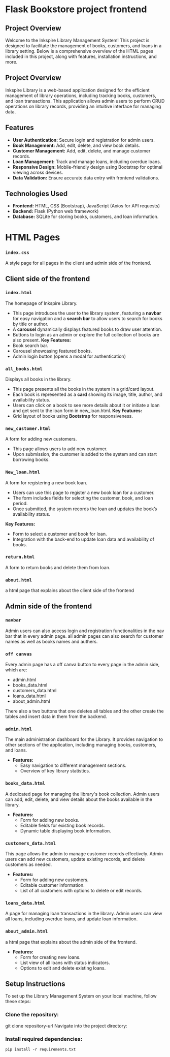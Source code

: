 # Flask Bookstore project frontend
## Project Overview

Welcome to the Inkspire Library Management System! This project is designed to facilitate the management of books, customers, and loans in a library setting. Below is a comprehensive overview of the HTML pages included in this project, along with features, installation instructions, and more.

## Project Overview
Inkspire Library is a web-based application designed for the efficient management of library operations, including tracking books, customers, and loan transactions. This application allows admin users to perform CRUD operations on library records, providing an intuitive interface for managing data.

## Features
- **User Authentication:** Secure login and registration for admin users.
- **Book Management:** Add, edit, delete, and view book details.
- **Customer Management:** Add, edit, delete, and manage customer records.
- **Loan Management:** Track and manage loans, including overdue loans.
- **Responsive Design:** Mobile-friendly design using Bootstrap for optimal viewing across devices.
- **Data Validation:** Ensure accurate data entry with frontend validations.

## Technologies Used
- **Frontend:** HTML, CSS (Bootstrap), JavaScript (Axios for API requests)
- **Backend:** Flask (Python web framework)
- **Database:** SQLite for storing books, customers, and loan information.

# HTML Pages
### `index.css`
A style page for all pages in the client and admin side of the frontend.
## Client side of the frontend
### `index.html`
The homepage of Inkspire Library.
- This page introduces the user to the library system, featuring a **navbar** for easy navigation and a **search bar** to allow users to search for books by title or author.
- A **carousel** dynamically displays featured books to draw user attention.
- Buttons to login as an admin or explore the full collection of books are also present.
**Key Features:**
- Book search bar.
- Carousel showcasing featured books.
- Admin login button (opens a modal for authentication)
### `all_books.html`
Displays all books in the library.
- This page presents all the books in the system in a grid/card layout.
- Each book is represented as a **card** showing its image, title, author, and availability status.
- Users can click on a book to see more details about it or initiate a loan and get sent to the loan form in new_loan.html.
**Key Features:**
- Grid layout of books using **Bootstrap** for responsiveness.
### `new_customer.html`
A form for adding new customers.
- This page allows users to add new customer.
- Upon submission, the customer is added to the system and can start borrowing books.
### `New_loan.html`
A form for registering a new book loan.
- Users can use this page to register a new book loan for a customer.
- The form includes fields for selecting the customer, book, and loan period.
- Once submitted, the system records the loan and updates the book’s availability status.

**Key Features:**
- Form to select a customer and book for loan.
- Integration with the back-end to update loan data and availability of books.

### `return.html`
 A form to return books and delete them from loan.
 ### `about.html`
 a html page that explains about the client side of the frontend
## Admin side of the frontend
### `navbar`
Admin users can also access login and registration functionalities in the nav bar that in every admin page. all admin pages can also search for customer names as well as books names and authers.
### `off canvas`
Every admin page has a off canva button to every page in the admin side, which are:
- admin.html
- books_data.html
- customers_data.html
- loans_data.html
- about_admin.html

There also a two buttons that one deletes all tables and the other create the tables and insert data in them from the backend.
### `admin.html`
The main administration dashboard for the Library. It provides navigation to other sections of the application, including managing books, customers, and loans. 

- **Features:**
  - Easy navigation to different management sections.
  - Overview of key library statistics.

### `books_data.html`
A dedicated page for managing the library's book collection. Admin users can add, edit, delete, and view details about the books available in the library. 

- **Features:**
  - Form for adding new books.
  - Editable fields for existing book records.
  - Dynamic table displaying book information.

### `customers_data.html`
This page allows the admin to manage customer records effectively. Admin users can add new customers, update existing records, and delete customers as needed.

- **Features:**
  - Form for adding new customers.
  - Editable customer information.
  - List of all customers with options to delete or edit records.

### `loans_data.html`
A page for managing loan transactions in the library. Admin users can view all loans, including overdue loans, and update loan information.
 ### `about_admin.html`
 a html page that explains about the admin side of the frontend.

- **Features:**
  - Form for creating new loans.
  - List view of all loans with status indicators.
  - Options to edit and delete existing loans.

## Setup Instructions
To set up the Library Management System on your local machine, follow these steps:

### **Clone the repository:**
   git clone repository-url
    Navigate into the project directory:
### Install required dependencies:
    pip install -r requirements.txt